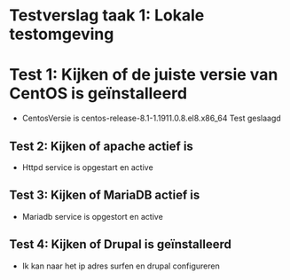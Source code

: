 # Testverslag taak 1: Lokale testomgeving

# Test 1: Kijken of de juiste versie van CentOS is geïnstalleerd

- CentosVersie is centos-release-8.1-1.1911.0.8.el8.x86_64
Test geslaagd

## Test 2: Kijken of apache actief is

- Httpd service is opgestart en active

## Test 3: Kijken of MariaDB actief is

- Mariadb service is opgestort en active

## Test 4: Kijken of Drupal is geïnstalleerd

- Ik kan naar het ip adres surfen en drupal configureren
